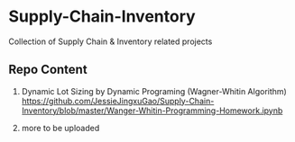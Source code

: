 # Supply-Chain-Inventory
Collection of Supply Chain &amp; Inventory related projects

## Repo Content
1. Dynamic Lot Sizing by Dynamic Programing (Wagner-Whitin Algorithm)
https://github.com/JessieJingxuGao/Supply-Chain-Inventory/blob/master/Wanger-Whitin-Programming-Homework.ipynb

2. more to be uploaded
